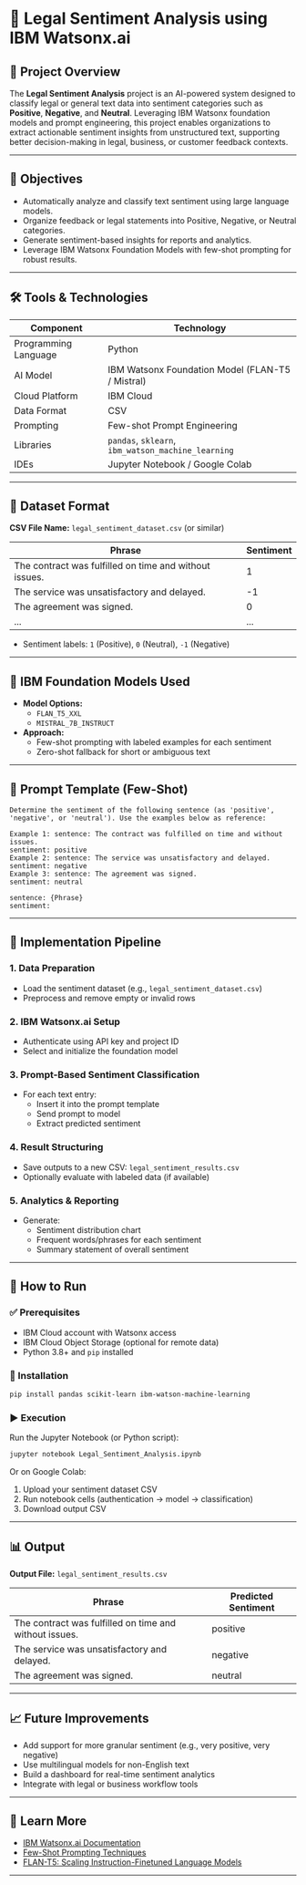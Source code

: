 # 📝 Legal Sentiment Analysis using IBM Watsonx.ai

## 📌 Project Overview

The **Legal Sentiment Analysis** project is an AI-powered system designed to classify legal or general text data into sentiment categories such as **Positive**, **Negative**, and **Neutral**. Leveraging IBM Watsonx foundation models and prompt engineering, this project enables organizations to extract actionable sentiment insights from unstructured text, supporting better decision-making in legal, business, or customer feedback contexts.

---

## 🎯 Objectives

- Automatically analyze and classify text sentiment using large language models.
- Organize feedback or legal statements into Positive, Negative, or Neutral categories.
- Generate sentiment-based insights for reports and analytics.
- Leverage IBM Watsonx Foundation Models with few-shot prompting for robust results.

---

## 🛠️ Tools & Technologies

| Component            | Technology                          |
|----------------------|--------------------------------------|
| Programming Language | Python                              |
| AI Model             | IBM Watsonx Foundation Model (FLAN-T5 / Mistral) |
| Cloud Platform       | IBM Cloud                           |
| Data Format          | CSV                                 |
| Prompting            | Few-shot Prompt Engineering         |
| Libraries            | `pandas`, `sklearn`,      `ibm_watson_machine_learning` |
| IDEs                 | Jupyter Notebook / Google Colab     |

---

## 📂 Dataset Format

**CSV File Name:** `legal_sentiment_dataset.csv` (or similar)

| Phrase                                                    | Sentiment |
|-----------------------------------------------------------|-----------|
| The contract was fulfilled on time and without issues.     | 1         |
| The service was unsatisfactory and delayed.                | -1        |
| The agreement was signed.                                 | 0         |
| ...                                                       | ...       |

- Sentiment labels: `1` (Positive), `0` (Neutral), `-1` (Negative)

---

## 🧠 IBM Foundation Models Used

- **Model Options:**
  - `FLAN_T5_XXL`
  - `MISTRAL_7B_INSTRUCT`
- **Approach:**
  - Few-shot prompting with labeled examples for each sentiment
  - Zero-shot fallback for short or ambiguous text

---

## 🧪 Prompt Template (Few-Shot)

```
Determine the sentiment of the following sentence (as 'positive', 'negative', or 'neutral'). Use the examples below as reference:

Example 1: sentence: The contract was fulfilled on time and without issues.
sentiment: positive
Example 2: sentence: The service was unsatisfactory and delayed.
sentiment: negative
Example 3: sentence: The agreement was signed.
sentiment: neutral

sentence: {Phrase}
sentiment:
```

---

## 🧱 Implementation Pipeline

### 1. **Data Preparation**

* Load the sentiment dataset (e.g., `legal_sentiment_dataset.csv`)
* Preprocess and remove empty or invalid rows

### 2. **IBM Watsonx.ai Setup**

* Authenticate using API key and project ID
* Select and initialize the foundation model

### 3. **Prompt-Based Sentiment Classification**

* For each text entry:
  * Insert it into the prompt template
  * Send prompt to model
  * Extract predicted sentiment

### 4. **Result Structuring**

* Save outputs to a new CSV: `legal_sentiment_results.csv`
* Optionally evaluate with labeled data (if available)

### 5. **Analytics & Reporting**

* Generate:
  * Sentiment distribution chart
  * Frequent words/phrases for each sentiment
  * Summary statement of overall sentiment

---

## 🚀 How to Run

### ✅ Prerequisites

* IBM Cloud account with Watsonx access
* IBM Cloud Object Storage (optional for remote data)
* Python 3.8+ and `pip` installed

### 🔧 Installation

```bash
pip install pandas scikit-learn ibm-watson-machine-learning
```

### ▶️ Execution

Run the Jupyter Notebook (or Python script):

```bash
jupyter notebook Legal_Sentiment_Analysis.ipynb
```

Or on Google Colab:

1. Upload your sentiment dataset CSV
2. Run notebook cells (authentication → model → classification)
3. Download output CSV

---

## 📊 Output

**Output File:** `legal_sentiment_results.csv`

| Phrase                                               | Predicted Sentiment |
|------------------------------------------------------|---------------------|
| The contract was fulfilled on time and without issues.| positive            |
| The service was unsatisfactory and delayed.           | negative            |
| The agreement was signed.                             | neutral             |

---

## 📈 Future Improvements

* Add support for more granular sentiment (e.g., very positive, very negative)
* Use multilingual models for non-English text
* Build a dashboard for real-time sentiment analytics
* Integrate with legal or business workflow tools

---

## 🧠 Learn More

* [IBM Watsonx.ai Documentation](https://www.ibm.com/cloud/watsonx)
* [Few-Shot Prompting Techniques](https://arxiv.org/abs/2005.14165)
* [FLAN-T5: Scaling Instruction-Finetuned Language Models](https://arxiv.org/abs/2210.11416)

---
